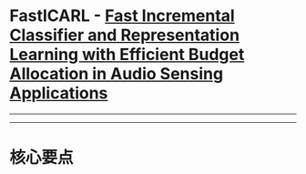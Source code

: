 # FastICARL - [Fast Incremental Classifier and Representation Learning with Efficient Budget Allocation in Audio Sensing Applications](https://www.isca-archive.org/interspeech_2021/kwon21_interspeech.html)

----



----

# 核心要点

